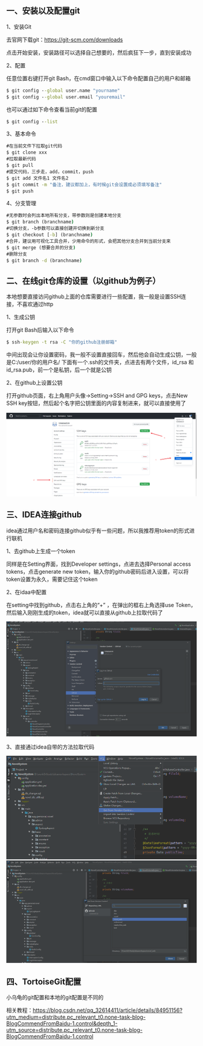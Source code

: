 ## 一、安装以及配置git

1、安装Git

去官网下载git：https://git-scm.com/downloads

点击开始安装，安装路径可以选择自己想要的，然后疯狂下一步，直到安装成功

2、配置

任意位置右键打开git Bash，在cmd窗口中输入以下命令配置自己的用户和邮箱

```bat
$ git config --global user.name "yourname"
$ git config --global user.email "youremail"
```

也可以通过如下命令查看当前git的配置

```bat
$ git config --list
```

3、基本命令

```bat
#在当前文件下拉取git代码
$ git clone xxx
#拉取最新代码
$ git pull
#提交代码，三步走，add，commit，push
$ git add 文件名1 文件名2
$ git commit -m "备注，建议都加上，有时候git会设置成必须填写备注"
$ git push
```

4、分支管理

```bat
#无参数时会列出本地所有分支，带参数则是创建本地分支
$ git branch (branchname)
#切换分支，-b参数可以直接创建并切换到新分支
$ git checkout [-b] (branchname)
#合并，建议用可视化工具合并，少用命令的形式，会把其他分支合并到当前分支来
$ git merge (想要合并的分支)
#删除分支
$ git branch -d (branchname)
```

## 二、在线git仓库的设置（以github为例子）

本地想要直接访问github上面的仓库需要进行一些配置，我一般是设置SSH连接，不喜欢通过http

1、生成公钥

打开git Bash后输入以下命令

```bat
$ ssh-keygen -t rsa -C "你的github注册邮箱"
```

中间出现会让你设置密码，我一般不设置直接回车，然后他会自动生成公钥，一般是C:/user/你的用户名/ 下面有一个.ssh的文件夹，点进去有两个文件，id_rsa 和 id_rsa.pub，前一个是私钥，后一个就是公钥

2、在github上设置公钥

打开github页面，右上角用户头像->Setting->SSH and GPG keys，点击New SSH key按钮，然后起个名字把公钥里面的内容复制进来，就可以直接使用了

![githubSetSSH](img/Git/githubSetSSH-16387089684721.png)



## 三、IDEA连接github

idea通过用户名和密码连接github似乎有一些问题，所以我推荐用token的形式进行联机

1、去github上生成一个token

同样是在Setting界面，找到Developer settings，点进去选择Personal access tokens，点击generate new token，输入你的github密码后进入设置，可以将token设置为永久，需要记住这个token

2、在idaa中配置

在setting中找到github，点击右上角的“+” ，在弹出的框右上角选择use Token，然后输入刚刚生成的token，idea就可以直接从github上拉取代码了

<img src="img/Git/ideaGitHubSet.png" alt="ideaGitHubSet" style="zoom:67%;" /> 

3、直接通过idea自带的方法拉取代码

<img src="img/Git/ideaGithubClone1.png" alt="ideaGithubClone1" style="zoom: 67%;" />

<img src="img/Git/ideaGithubClone2.png" alt="ideaGithubClone2" style="zoom: 50%;" />

## 四、TortoiseGit配置

小乌龟的git配置和本地的git配置是不同的

相关教程：https://blog.csdn.net/qq_32614411/article/details/84951156?utm_medium=distribute.pc_relevant_t0.none-task-blog-BlogCommendFromBaidu-1.control&depth_1-utm_source=distribute.pc_relevant_t0.none-task-blog-BlogCommendFromBaidu-1.control
